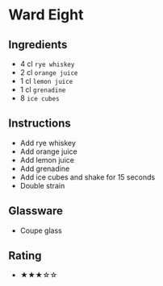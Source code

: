 # Ward Eight

## Ingredients
- 4 cl `rye whiskey`
- 2 cl `orange juice`
- 1 cl `lemon juice`
- 1 cl `grenadine`
- 8 `ice cubes`

## Instructions
- Add rye whiskey
- Add orange juice
- Add lemon juice
- Add grenadine
- Add ice cubes and shake for 15 seconds
- Double strain

## Glassware
- Coupe glass

## Rating
- ★★★☆☆